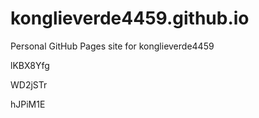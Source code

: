 # konglieverde4459.github.io
Personal GitHub Pages site for konglieverde4459




































lKBX8Yfg


WD2jSTr

hJPiM1E
